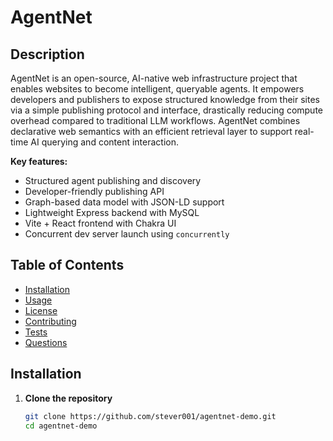 # AgentNet

## Description  
AgentNet is an open-source, AI-native web infrastructure project that enables websites to become intelligent, queryable agents. It empowers developers and publishers to expose structured knowledge from their sites via a simple publishing protocol and interface, drastically reducing compute overhead compared to traditional LLM workflows. AgentNet combines declarative web semantics with an efficient retrieval layer to support real-time AI querying and content interaction.

**Key features:**
- Structured agent publishing and discovery  
- Developer-friendly publishing API  
- Graph-based data model with JSON-LD support  
- Lightweight Express backend with MySQL  
- Vite + React frontend with Chakra UI  
- Concurrent dev server launch using `concurrently`

## Table of Contents
- [Installation](#installation)
- [Usage](#usage)
- [License](#license)
- [Contributing](#contributing)
- [Tests](#tests)
- [Questions](#questions)

## Installation  

1. **Clone the repository**  
   ```bash
   git clone https://github.com/stever001/agentnet-demo.git
   cd agentnet-demo

